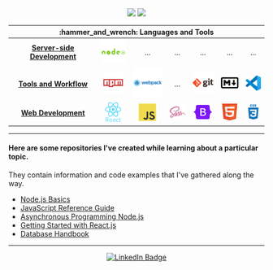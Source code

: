<!--
**SKindij/SKindij** is a ✨ _special_ ✨ repository because its `README.md` (this file) appears on your GitHub profile.
Here are some ideas to get you started:
- 🔭 I’m currently working on ...
- 🌱 I’m currently learning ...
- 👯 I’m looking to collaborate on ...
- 🤔 I’m looking for help with ...
- 💬 Ask me about ...
- 📫 How to reach me: ...
- 😄 Pronouns: ...
- ⚡ Fun fact: ...

https://shields.io/category/social
https://github.com/devicons/devicon/
<img src="https://github.com/devicons/devicon/blob/master/icons/react/react-original-wordmark.svg" title="React" alt="React" width="40" height="40"/>&nbsp;

-->

<div id="header" align="center">
  <img src="https://media.giphy.com/media/ve43TyDQ3B4me7d22z/giphy.gif" width="150"/>
  <img src="https://media.giphy.com/media/wwg1suUiTbCY8H8vIA/giphy-downsized-large.gif" width="150"/>
</div>

<table align="center">
  <thead align="center">
    <tr>  
      <th colspan="8" border: none;> :hammer_and_wrench: Languages and Tools </th>  </tr>
    </tr>
  </thead>
  <tbody align="center">
    <tr>
      <td colspan="2"><a href="https://github.com/SKindij/SKindij/blob/main/SKILLS.md"><b>Server-side Development</b></a></td>
      <td><img src="https://raw.githubusercontent.com/SKindij/SKindij/main/logos/nodejs-logo.svg" title="NodeJS" alt="NodeJS" width="60" /></td>
      <td> ... </td>
      <td> ... </td>
      <td> ... </td>
      <td> ... </td>
      <td> ... </td>
    </tr>
    <tr>
      <td colspan="2"><a href="https://github.com/SKindij/SKindij/blob/main/SKILLS.md"><b>Tools and Workflow</b></a></td>
      <td>
        <img src="https://raw.githubusercontent.com/SKindij/SKindij/main/logos/npm-logo.svg" title="npm" alt="npm" width="40" />
      </td>
      <td>
        <img src="https://github.com/SKindij/SKindij/blob/main/logos/webpack-logo.svg" title="Webpack" alt="Webpack" width="70"/>   
      </td> 
      <td> ... </td>
      <td>
        <img src="https://github.com/SKindij/SKindij/blob/main/logos/git-logo.svg" title="Git" alt="Git" width="50" />
      </td>
      <td>
        <img src="https://github.com/SKindij/SKindij/blob/main/logos/markdown-logo.svg" title="Markdown" alt="Markdown" width="40" />  
      </td>
      <td>
        <img src="https://github.com/devicons/devicon/blob/master/icons/vscode/vscode-original.svg" title="vscode" alt="vscode" width="30" />
      </td>
    </tr>
    <tr>
      <td colspan="2"><a href="https://github.com/SKindij/SKindij/blob/main/SKILLS.md"><b>Web Development</b></a></td>
      <td>
        <img src="https://raw.githubusercontent.com/SKindij/SKindij/main/logos/react-logo.svg" title="React" alt="React" width="40" /> 
      </td>
      <td>
        <img src="https://github.com/SKindij/SKindij/blob/main/logos/javascript-logo.svg" title="JavaScript" alt="JavaScript" width="35" />  
      </td>      
      <td>
        <img src="https://github.com/SKindij/SKindij/blob/main/logos/sass-logo.svg"  title="SASS" alt="SASS" width="35" />
      </td>
      <td>
        <img src="https://github.com/SKindij/SKindij/blob/main/logos/bootstrap-logo.svg" title="Bootstrap" alt="bootstrap" width="35" />  
      </td>      
      <td>
        <img src="https://github.com/SKindij/SKindij/blob/main/logos/html5-logo.svg" title="HTML5" alt="HTML" width="35" />
      </td>
      <td>
        <img src="https://github.com/SKindij/SKindij/blob/main/logos/css3-logo.svg"  title="CSS3" alt="CSS" width="35" />
      </td>
    </tr>
  </tbody>
</table>


	
- - -

#### Here are some repositories I've created while learning about a particular topic. 
They contain information and code examples that I've gathered along the way.

* [Node.js Basics](https://github.com/SKindij/basics-of-Node.js)
* [JavaScript Reference Guide](https://github.com/SKindij/JavaScript-reference-book)
* [Asynchronous Programming Node.js](https://github.com/SKindij/Asynchronous-JS-Nodejs)
* [Getting Started with React.js](https://github.com/SKindij/basics-of-React.js)
* [Database Handbook](https://github.com/SKindij/database-reference-book)
	
- - -	
	
<div id="badges" align="center">
  <a href="https://www.linkedin.com/in/serhii-kindiakov/">
    <img src="https://img.shields.io/badge/LinkedIn-blue?style=for-the-badge&logo=linkedin&logoColor=white" alt="LinkedIn Badge"/>
</div>	
	
